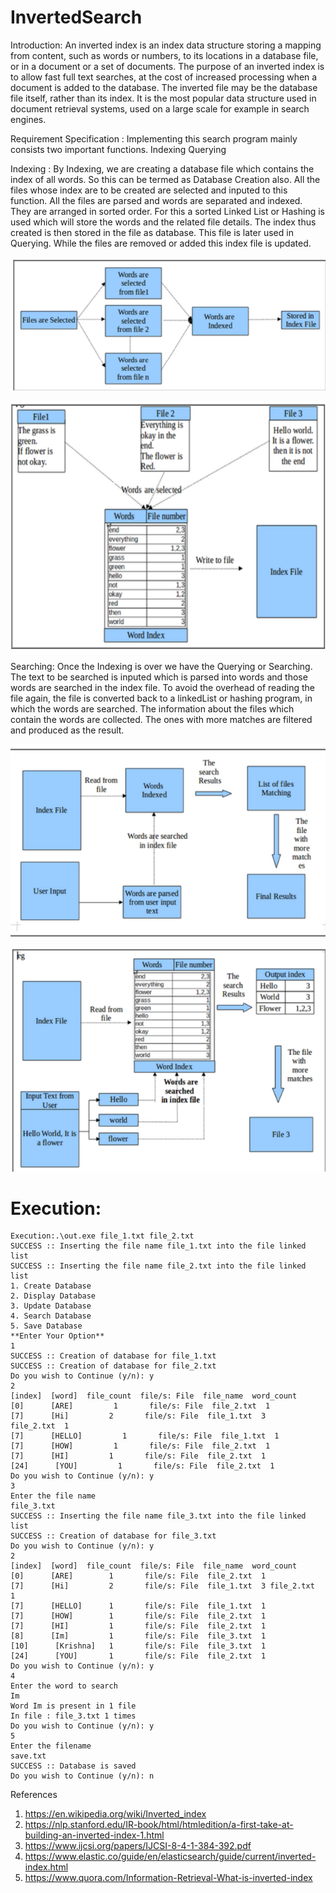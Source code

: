 # InvertedSearch

Introduction: An inverted index is an index data structure storing a mapping from content, such as words or numbers, to its locations in a database file, or in a document or a set of documents. The purpose of an inverted index is to allow fast full text searches, at the cost of increased processing when a document is added to the database. The inverted file may be the database file itself, rather than its index. It is the most popular data structure used in document retrieval systems, used on a large scale for example in search engines.

Requirement Specification :
Implementing this search program mainly consists two important functions.
Indexing
Querying

Indexing : 
By Indexing, we are creating a database file which contains the index of all words. So this can be termed as Database Creation also. All the files whose index are to be created are selected and inputed to this function. All the files are parsed and words are separated and indexed. They are arranged in sorted order. For this a sorted Linked List or Hashing is used which will store the words and the related file details. The index thus created is then stored in the file as database. This file is later used in Querying. While the files are removed or added this index file is updated.

![alt text](https://github.com/Krrish3398/InvertedSearch/blob/main/img/img1.png)

![alt text](https://github.com/Krrish3398/InvertedSearch/blob/main/img/img2.png)

Searching:
Once the Indexing is over we have the Querying or Searching. The text to be searched is inputed which is parsed into words and those words are searched in the index file. To avoid the overhead of reading the file again, the file is converted back to a linkedList or hashing program, in which the words are searched. The information about the files which contain the words are collected. The ones with more matches are filtered and produced as the result.

![alt text](https://github.com/Krrish3398/InvertedSearch/blob/main/img/img3.png)

![alt text](https://github.com/Krrish3398/InvertedSearch/blob/main/img/img4.png)

# Execution:

```
Execution:.\out.exe file_1.txt file_2.txt
SUCCESS :: Inserting the file name file_1.txt into the file linked list
SUCCESS :: Inserting the file name file_2.txt into the file linked list
1. Create Database
2. Display Database
3. Update Database
4. Search Database
5. Save Database
**Enter Your Option**
1
SUCCESS :: Creation of database for file_1.txt
SUCCESS :: Creation of database for file_2.txt
Do you wish to Continue (y/n): y
2
[index]  [word]  file_count  file/s: File  file_name  word_count
[0]      [ARE]         1       file/s: File  file_2.txt  1
[7]      [Hi]         2       file/s: File  file_1.txt  3
file_2.txt  1
[7]      [HELLO]         1       file/s: File  file_1.txt  1
[7]      [HOW]         1       file/s: File  file_2.txt  1
[7]      [HI]         1       file/s: File  file_2.txt  1
[24]      [YOU]         1       file/s: File  file_2.txt  1
Do you wish to Continue (y/n): y
3
Enter the file name
file_3.txt
SUCCESS :: Inserting the file name file_3.txt into the file linked list
SUCCESS :: Creation of database for file_3.txt
Do you wish to Continue (y/n): y
2
[index]  [word]  file_count  file/s: File  file_name  word_count
[0]      [ARE]        1       file/s: File  file_2.txt  1
[7]      [Hi]         2       file/s: File  file_1.txt  3 file_2.txt  1
[7]      [HELLO]      1       file/s: File  file_1.txt  1
[7]      [HOW]        1       file/s: File  file_2.txt  1
[7]      [HI]         1       file/s: File  file_2.txt  1
[8]      [Im]         1       file/s: File  file_3.txt  1
[10]      [Krishna]   1       file/s: File  file_3.txt  1
[24]      [YOU]       1       file/s: File  file_2.txt  1
Do you wish to Continue (y/n): y
4
Enter the word to search
Im
Word Im is present in 1 file
In file : file_3.txt 1 times
Do you wish to Continue (y/n): y
5
Enter the filename
save.txt
SUCCESS :: Database is saved
Do you wish to Continue (y/n): n

```

References
1. https://en.wikipedia.org/wiki/Inverted_index
2. https://nlp.stanford.edu/IR-book/html/htmledition/a-first-take-at-building-an-inverted-index-1.html
3. https://www.ijcsi.org/papers/IJCSI-8-4-1-384-392.pdf
4. https://www.elastic.co/guide/en/elasticsearch/guide/current/inverted-index.html
5. https://www.quora.com/Information-Retrieval-What-is-inverted-index
